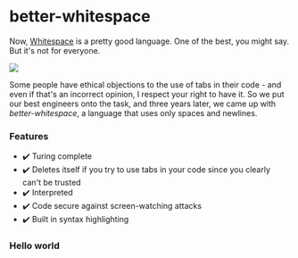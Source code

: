 # better-whitespace

Now, [Whitespace](https://esolangs.org/wiki/Whitespace) is a pretty good language. One of the best, you might say. But it's not for everyone.

![](https://i.ibb.co/3STphHb/image.png)

Some people have ethical objections to the use of tabs in their code - and even if that's an incorrect opinion, I respect your right to have it. So we put our best engineers onto the task, and three years later, we came up with _better-whitespace_, a language that uses only spaces and newlines.

### Features

- ✔️ Turing complete
- ✔️ Deletes itself if you try to use tabs in your code since you clearly can't be trusted
- ✔️ Interpreted
- ✔️ Code secure against screen-watching attacks
- ✔️ Built in syntax highlighting

### Hello world

```




⠀ 
  


 
  
 

  


 

   
 


    
 
  


  
     
 

 
 
  

   

 

   

 

 



 

      
  


 


 



 

  
  


   

 

   
  

 


  
  
  
 
  
  ```
